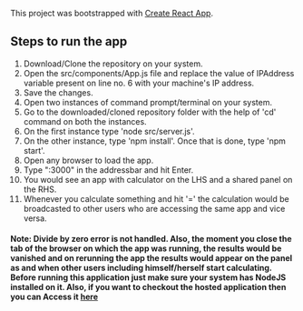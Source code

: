 This project was bootstrapped with [Create React App](https://github.com/facebook/create-react-app).

## Steps to run the app

1. Download/Clone the repository on your system.
2. Open the src/components/App.js file and replace the value of IPAddress variable present on line no. 6 with your machine's IP address.
3. Save the changes.
4. Open two instances of command prompt/terminal on your system.
5. Go to the downloaded/cloned repository folder with the help of 'cd' command on both the instances.
6. On the first instance type 'node src/server.js'.
7. On the other instance, type 'npm install'. Once that is done, type 'npm start'.
8. Open any browser to load the app.
9. Type "<your machine IP>:3000" in the addressbar and hit Enter.
10. You would see an app with calculator on the LHS and a shared panel on the RHS.
11. Whenever you calculate something and hit '=' the calculation would be broadcasted to other users who are accessing the same app and vice versa.

#### Note: Divide by zero error is not handled. Also, the moment you close the tab of the browser on which the app was running, the results would be vanished and on rerunning the app the results would appear on the panel as and when other users including himself/herself start calculating. Before running this application just make sure your system has NodeJS installed on it. Also, if you want to checkout the hosted application then you can Access it [here](https://pruthak28.github.io/calculator-broadcast/)
